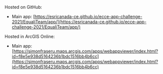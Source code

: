 Hosted on GitHub:

- Main app: [https://esricanada-ce.github.io/ecce-app-challenge-2021/EqualiTeam/app/](https://esricanada-ce.github.io/ecce-app-challenge-2021/EqualiTeam/app/)

Hosted in ArcGIS Online:

- Main app: [https://simonfraseru.maps.arcgis.com/apps/webappviewer/index.html?id=f8e5e938d5164236b1bdc1516bb4b6cc](https://simonfraseru.maps.arcgis.com/apps/webappviewer/index.html?id=f8e5e938d5164236b1bdc1516bb4b6cc)
